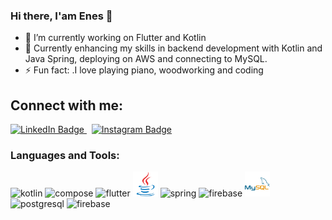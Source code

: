 ### Hi there, I'am Enes 👋

- 🔭 I’m currently working on Flutter and Kotlin
- 🌱 Currently enhancing my skills in backend development with Kotlin and Java Spring, deploying on AWS and connecting to MySQL.
- ⚡ Fun fact: .I love playing piano, woodworking and coding

## Connect with me:

  <div id="badges">
  <a href="https://www.linkedin.com/in/enes-algan-69248b221/">
    <img src="https://cdn-icons-png.flaticon.com/512/145/145807.png" height="35" alt="LinkedIn Badge"/>
  </a>&nbsp
  
  <a href="https://www.instagram.com/enes_algan76/">
    <img src="https://cdn-icons-png.flaticon.com/512/2111/2111463.png" height="35" alt="Instagram Badge"/>
  </a>
</div>



<h3 align="left">Languages and Tools:</h3>
<p align="left"> 
  <img src="https://www.svgrepo.com/show/353980/kotlin.svg" alt="kotlin" width="40" /> 
  <img src="https://blogger.googleusercontent.com/img/b/R29vZ2xl/AVvXsEjC97Z8BResg5dlPqczsRCFhP6zewWX0X0e7fVPG-G7PuUZwwZVsi9OPoqJYkgqT2h0FI95SsmWzVEgpt8b8HAqFiIxZ98TFtY4lE0b8UrtVJ2HrJebRwl6C9DslsQDl9KnBIrdHS6LtkY/s1600/jetpack+compose+icon_RGB.png" alt="compose" width="40" /> 
  <img src="https://www.vectorlogo.zone/logos/flutterio/flutterio-icon.svg" alt="flutter" width="40" /> 
  <img src="https://raw.githubusercontent.com/devicons/devicon/master/icons/java/java-original.svg" alt="java" width="40" /> 
  <img src="https://i0.wp.com/indiciatraining.com/wp-content/uploads/2020/05/spring-boot-logo.png?fit=800%2C718&ssl=1" alt="spring" width="40" />
  <img src="https://cdn.iconscout.com/icon/free/png-256/free-amazon-aws-3628617-3029842.png" alt="firebase" width="40" />
  <img src="https://raw.githubusercontent.com/devicons/devicon/master/icons/mysql/mysql-original-wordmark.svg" alt="mysql" width="40" /> 
  <img src="https://static-00.iconduck.com/assets.00/postgresql-icon-1987x2048-v2fkmdaw.png" alt="postgresql" width="40" /> 
  <img src="https://www.vectorlogo.zone/logos/firebase/firebase-icon.svg" alt="firebase" width="40" /> 
</p>





